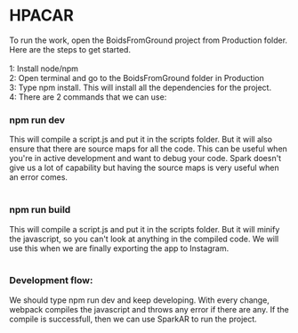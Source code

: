 # HPACAR
To run the work, open the BoidsFromGround project from Production folder.<br>
Here are the steps to get started.
<br><br>
1: Install node/npm<br>
2: Open terminal and go to the BoidsFromGround folder in Production<br>
3: Type npm install. This will install all the dependencies for the project.<br>
4: There are 2 commands that we can use:<br>
### npm run dev
This will compile a script.js and put it in the scripts folder. But it will also ensure that there are source maps for all the code. This can be useful when you're in active development and want to debug your code. Spark doesn't give us a lot of capability but having the source maps is very useful when an error comes.<br><br>

### npm run build
This will compile a script.js and put it in the scripts folder. But it will minify the javascript, so you can't look at anything in the compiled code. We will use this when we are finally exporting the app to Instagram.<br><br>

### Development flow:
We should type npm run dev and keep developing. With every change, webpack compiles the javascript and throws any error if there are any. If the compile is successfull, then we can use SparkAR to run the project.
